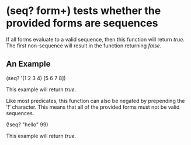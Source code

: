 # (seq? form+) tests whether the provided forms are sequences
If all forms evaluate to a valid sequence, then this function will return *true*. The first non-sequence will result in the function returning *false*.

## An Example

  (seq? '(1 2 3 4) [5 6 7 8])

This example will return *true*.

Like most predicates, this function can also be negated by prepending the '!' character. This means that all of the provided forms must not be valid sequences.

  (!seq? "hello" 99)

This example will return *true*.

